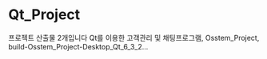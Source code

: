 # Qt_Project
프로젝트 산출물 2개입니다
Qt를 이용한 고객관리 및 채팅프로그램,
    Osstem_Project,
    build-Osstem_Project-Desktop_Qt_6_3_2...

